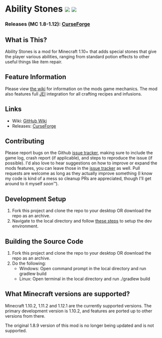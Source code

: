 # Ability Stones ![](https://cf.way2muchnoise.eu/full_ability-stones-mod_downloads.svg) ![](https://img.shields.io/badge/Supported%20MC%20Versions-1.10.2%20%7C%201.11.2%20%7C%201.12.1-orange.svg?colorA=E04E14&colorB=2D2D2D)
### Releases (MC 1.8-1.12): [CurseForge](https://minecraft.curseforge.com/projects/ability-stones-mod)

## What is This?

Ability Stones is a mod for Minecraft 1.10+ that adds special stones that give the player various abilities, ranging from standard potion effects to other 
useful things like item repair.

## Feature Information

Please view [the wiki](https://github.com/noahc3/AbilityStones/wiki) for information on the mods game mechanics. The mod also features full [JEI](https://minecraft.curseforge.com/projects/just-enough-items-jei) integration for all crafting recipes and infusions.

## Links

* Wiki: [GitHub Wiki](https://github.com/noahc3/AbilityStones/wiki)
* Releases: [CurseForge](https://minecraft.curseforge.com/projects/ability-stones-mod)

## Contributing
Please report bugs on the Github [issue tracker](https://github.com/noahc3/AbilityStones/issues), making sure to include the game log, crash report (if applicable), and steps to reproduce the issue (if possible). I'd also love to hear suggestions on how to improve or expand the mods features, you can leave those in the [issue tracker](https://github.com/noahc3/AbilityStones/issues) as well. Pull requests are welcome as long as they actually improve something (I know my code is kind of a mess so cleanup PRs are appreciated, though I'll get around to it myself *soon*™).

## Development Setup

1. Fork this project and clone the repo to your desktop OR download the repo as an archive.
2. Navigate to the local directory and follow [these steps](http://mcforge.readthedocs.io/en/latest/gettingstarted/#from-zero-to-modding) to setup the dev
environment.

## Building the Source Code

1. Fork this project and clone the repo to your desktop OR download the repo as an archive.
2. Do the following:
	* Windows: Open command prompt in the local directory and run gradlew build
	* Linux: Open terminal in the local directory and run ./gradlew build

## What Minecraft versions are supported?

Minecraft 1.10.2, 1.11.2 and 1.12.1 are the currently supported versions. The primary development version is 1.10.2, and features are ported up to other versions from there.

The original 1.8.9 version of this mod is no longer being updated and is not supported.